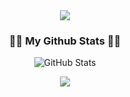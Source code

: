 <div align= "center">
    <img src="https://capsule-render.vercel.app/api?type=waving&color=0:567a38,100:2b2727&height=180&text=Hoin's%20Github&animation=&fontColor=fcfcfc&fontSize=60" />
    </div>
       

<h3 align="center">👩‍💻 My Github Stats 👩‍💻</h3>

<p align="center">
  <img src="https://github-readme-stats.vercel.app/api?username=Hobanghann&hide_title=true&show_icons=true&include_all_commits=true&disable_animations=true&theme=dark" alt="GitHub Stats"/>
</p>

<div align= "center"> 
 <img src="https://github-readme-stats.vercel.app/api/top-langs/?username=Hobanghann&layout=compact&bg_color=60,1f1e1e,393737&title_color=ffffff&text_color=ffffff"/>
</div> 

    
